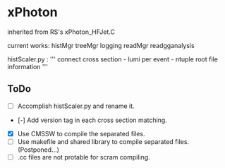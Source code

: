 # xPhoton
inherited from RS's xPhoton_HFJet.C


current works:
histMgr
treeMgr
logging
readMgr
readgganalysis

histScaler.py : 
'''
  connect cross section - lumi per event - ntuple root file information 
'''

## ToDo 
- [ ] Accomplish histScaler.py and rename it.
- [-] Add version tag in each cross section matching.
- [x] Use CMSSW to compile the separated files.
- [ ] Use makefile and shared library to compile separated files. (Postponed...)
- [ ] .cc files are not protable for scram compiling.
